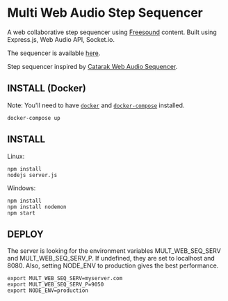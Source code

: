 # Multi Web Audio Step Sequencer
A web collaborative step sequencer using [Freesound](https://freesound.org/) content.
Built using Express.js, Web Audio API, Socket.io.

The sequencer is available [here](http://the.ndero.ovh:8080/).

Step sequencer inspired by [Catarak Web Audio Sequencer](https://github.com/catarak/web-audio-sequencer).


INSTALL (Docker)
-------------------
Note: You'll need to have [`docker`](https://docs.docker.com/install/) and [`docker-compose`](https://docs.docker.com/compose/install/) installed.

```
docker-compose up
```

INSTALL
-------------------

Linux:
```
npm install
nodejs server.js
```

Windows:
```
npm install
npm install nodemon
npm start
```

DEPLOY
-------------------
The server is looking for the environment variables MULT_WEB_SEQ_SERV and MULT_WEB_SEQ_SERV_P. If undefined,  they are set to localhost and 8080.
Also, setting NODE_ENV to production gives the best performance.

```
export MULT_WEB_SEQ_SERV=myserver.com
export MULT_WEB_SEQ_SERV_P=9050
export NODE_ENV=production
```
